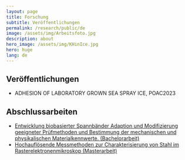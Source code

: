 ```yaml
---
layout: page
title: Forschung
subtitle: Veröffentlichungen
permalink: /research/public/de
image: /assets/img/Arbeitsfoto.jpg
description: about
hero_image: /assets/img/KHinIce.jpg
hero: huge
lang: de
---
```

## Veröffentlichungen
* ADHESION OF LABORATORY GROWN SEA SPRAY ICE, POAC2023


##  Abschlussarbeiten

* [Entwicklung biobasierter Spannbänder
Adaption und Modifizierung geeigneter Prüfmethoden und
Bestimmung der mechanischen und physikalischen
Materialkennwerte. (Bachelorarbeit)](assets\publications\Bachelorarbeit_Paul_Ruebsamen_von_Doehren.pdf)
* [Hochauflösende Messmethoden zur
Charakterisierung von Stahl im
Rasterelektronenmikroskop (Masterarbeit)](assets\publications\Masterarbeit_Paul_Ruebsamen_von_Doehren.pdf)



